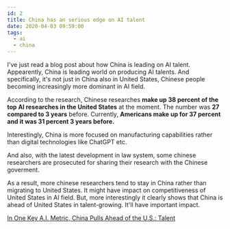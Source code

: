 ```yaml
---
id: 2
title: China has an serious edge on AI talent
date: 2020-04-03 09:59:00
tags: 
  - ai
  - china
---
```


I've just read a blog post about how China is leading on AI talent. Appearently, China is leading world on producing AI talents. And specifically, it's not just in China also in United States, Chinese people becoming increasingly more dominant in AI field.

According to the research, Chinese researches **make up 38 percent of the top AI researches in the United States** at the moment. The number was **27 compared to 3 years** before. Currently, **Americans make up for 37 percent and it was 31 percent 3 years before.**

Interestingly, China is more focused on manufacturing capabilities rather than digital technologies like ChatGPT etc.

And also, with the latest development in law system, some chinese researchers are prosecuted for sharing their research with the Chinese goverment. 

As a result, more chinese researchers tend to stay in China rather than migrating to United States. It might have impact on competitiveness of United States in AI field. But, more interestingly it clearly shows that China is ahead of United States in talent-growing. It'll have important impact.

[In One Key A.I. Metric, China Pulls Ahead of the U.S.: Talent](https://www.nytimes.com/2024/03/22/technology/china-ai-talent.html)